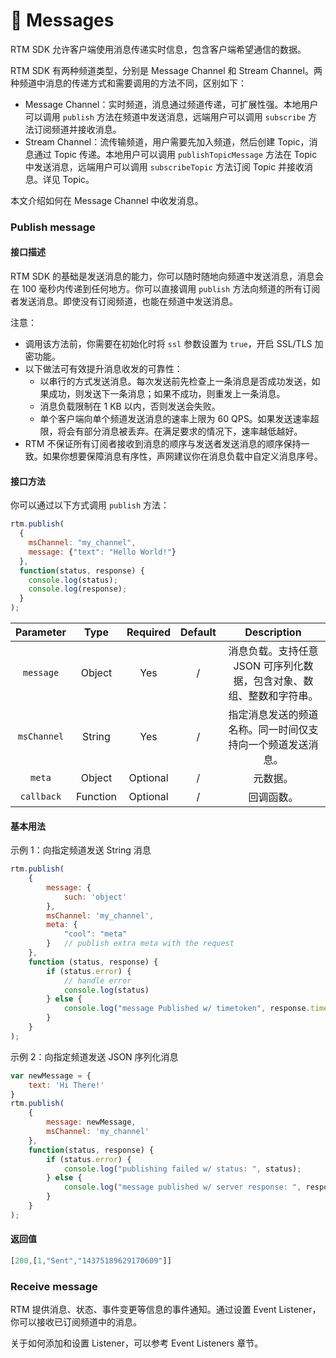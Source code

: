 # 🌷 Messages

RTM SDK 允许客户端使用消息传递实时信息，包含客户端希望通信的数据。

RTM SDK 有两种频道类型，分别是 Message Channel 和 Stream Channel。两种频道中消息的传递方式和需要调用的方法不同，区别如下：

* Message Channel：实时频道，消息通过频道传递，可扩展性强。本地用户可以调用 `publish` 方法在频道中发送消息，远端用户可以调用 `subscribe` 方法订阅频道并接收消息。
* Stream Channel：流传输频道，用户需要先加入频道，然后创建 Topic，消息通过 Topic 传递。本地用户可以调用 `publishTopicMessage` 方法在 Topic 中发送消息，远端用户可以调用 `subscribeTopic` 方法订阅 Topic 并接收消息。详见 Topic。

本文介绍如何在 Message Channel 中收发消息。

### Publish message

#### 接口描述

RTM SDK 的基础是发送消息的能力，你可以随时随地向频道中发送消息，消息会在 100 毫秒内传递到任何地方。你可以直接调用 `publish` 方法向频道的所有订阅者发送消息。即使没有订阅频道，也能在频道中发送消息。

注意：

* 调用该方法前，你需要在初始化时将 `ssl` 参数设置为 `true`，开启 SSL/TLS 加密功能。
* 以下做法可有效提升消息收发的可靠性：
  * 以串行的方式发送消息。每次发送前先检查上一条消息是否成功发送，如果成功，则发送下一条消息；如果不成功，则重发上一条消息。
  * 消息负载限制在 1 KB 以内，否则发送会失败。
  * 单个客户端向单个频道发送消息的速率上限为 60 QPS。如果发送速率超限，将会有部分消息被丢弃。在满足要求的情况下，速率越低越好。
* RTM 不保证所有订阅者接收到消息的顺序与发送者发送消息的顺序保持一致。如果你想要保障消息有序性，声网建议你在消息负载中自定义消息序号。

#### 接口方法

你可以通过以下方式调用 `publish` 方法：

```javascript
rtm.publish(
  {
    msChannel: "my_channel",
    message: {"text": "Hello World!"}
  },
  function(status, response) {
    console.log(status);
    console.log(response);
  }
);
```

|  Parameter  |   Type   | Required | Default |              Description              |
| :---------: | :------: | :------: | :-----: | :-----------------------------------: |
|  `message`  |  Object  |    Yes   |    /    | 消息负载。支持任意 JSON 可序列化数据，包含对象、数组、整数和字符串。 |
| `msChannel` |  String  |    Yes   |    /    |     指定消息发送的频道名称。同一时间仅支持向一个频道发送消息。     |
|    `meta`   |  Object  | Optional |    /    |                  元数据。                 |
|  `callback` | Function | Optional |    /    |                 回调函数。                 |

#### 基本用法

示例 1：向指定频道发送 String 消息

```javascript
rtm.publish(
    {
        message: {
            such: 'object'
        },
        msChannel: 'my_channel',
        meta: {
            "cool": "meta"
        }   // publish extra meta with the request
    },
    function (status, response) {
        if (status.error) {
            // handle error
            console.log(status)
        } else {
            console.log("message Published w/ timetoken", response.timetoken)
        }
    }
);
```

示例 2：向指定频道发送 JSON 序列化消息

```javascript
var newMessage = {
    text: 'Hi There!'
}
rtm.publish(
    {
        message: newMessage,
        msChannel: 'my_channel'
    },
    function(status, response) {
        if (status.error) {
            console.log("publishing failed w/ status: ", status);
        } else {
            console.log("message published w/ server response: ", response);
        }
    }
);
```

#### 返回值

```javascript
[200,[1,"Sent","14375189629170609"]]
```

### Receive message

RTM 提供消息、状态、事件变更等信息的事件通知。通过设置 Event Listener，你可以接收已订阅频道中的消息。

关于如何添加和设置 Listener，可以参考 Event Listeners 章节。
